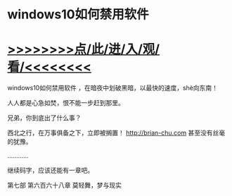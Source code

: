 # windows10如何禁用软件

# <a href="https://https://github.com/kiuhd/dfrw/issues/1">>>>>>>>>点/此/进/入/观/看/<<<<<<<<</a>

windows10如何禁用软件
，在暗夜中划破黑暗，以最快的速度，shè向东南！

人人都是心急如焚，恨不能一步赶到那里。

兄弟，你到底出了什么事？

西北之行，在万事俱备之下，立即被搁置！
http://brian-chu.com
甚至没有丝毫的犹豫。

…………

继续码字，应该还能有一章吧。

第七部 第六百六十八章 莫轻舞，梦与现实
